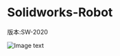# Solidworks-Robot

版本:SW-2020

![Image text](https://raw.github.com/Qibear/Solidworks-Robot/main/1713970939002.png)
